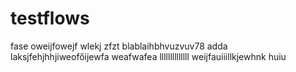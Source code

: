 # testflows
fase
oweijfowejf
wlekj
zfzt
blablaihbhvuzvuv78
adda
laksjfehjhhjiweofőijewfa
weafwafea
llllllllllllll
weijfauiiillkjewhnk
huiu

